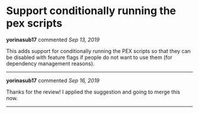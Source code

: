 # Support conditionally running the pex scripts

**yorinasub17** commented *Sep 13, 2019*

This adds support for conditionally running the PEX scripts so that they can be disabled with feature flags if people do not want to use them (for dependency management reasons).
<br />
***


**yorinasub17** commented *Sep 16, 2019*

Thanks for the review! I applied the suggestion and going to merge this now.
***

